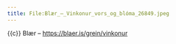```yaml
---
title: File:Blær_–_Vinkonur_vors_og_blóma_26849.jpeg
---
```


{{c}} Blær – https://blaer.is/grein/vinkonur

